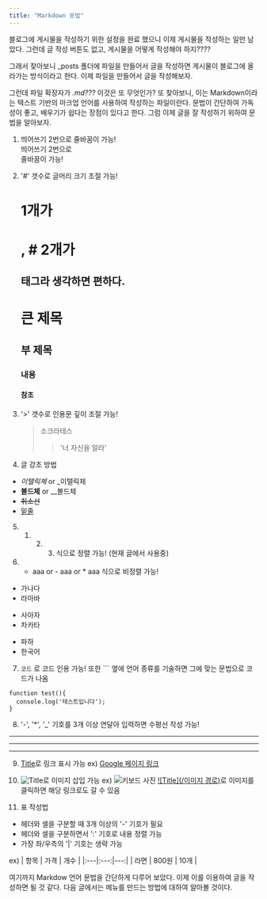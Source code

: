 ```yaml
---
title: "Markdown 문법"
---
```


블로그에 게시물을 작성하기 위한 설정을 완료 했으니 이제 게시물을 작성하는 일만 남았다.
그런데 글 작성 버튼도 없고, 게시물을 어떻게 작성해야 하지????

그래서 찾아보니 _posts 폴더에 파일을 만들어서 글을 작성하면 게시물이 블로그에 올라가는 방식이라고 한다.
이제 파일을 만들어서 글을 작성해보자.

그런데 파일 확장자가 *.md???* 이것은 또 무엇인가?
또 찾아보니, 이는 Markdown이라는 텍스트 기반의 마크업 언어를 사용하여 작성하는 파일이란다.
문법이 간단하여 가독성이 좋고, 배우기가 쉽다는 장점이 있다고 한다.
그럼 이제 글을 잘 작성하기 위하여 문법을 알아보자.

1. 띄어쓰기 2번으로 줄바꿈이 가능!  
띄어쓰기 2번으로  
줄바꿈이 가능!

2. '#' 갯수로 글머리 크기 조절 가능!
    # 1개가 <h1>, # 2개가 <h2> 태그라 생각하면 편하다.
    # 큰 제목
    ## 부 제목
    ### 내용
    #### 참조
   
3. '>' 갯수로 인용문 깊이 조절 가능!
    > 소크라테스
    >> '너 자신을 알라'

4. 글 강조 방법
- *이탤릭체* or _이탤릭체
- **볼드체** or __볼드체
- ~~취소선~~
- <u>밑줄</u>

5. 1. 2. 3. 식으로 정렬 가능! (현재 글에서 사용중)

6. + aaa or - aaa or * aaa 식으로 비정렬 가능!
+ 가나다
+ 라마바
- 사아자
- 차카타
* 파하
* 한국어

7. ``` 코드 ``` 로 코드 인용 가능!
   또한 ``` 옆에 언어 종류를 기술하면 그에 맞는 문법으로 코드가 나옴
   
```javaxcript
function test(){
  console.log('테스트입니다');
}
```
    
8. '-', '*', '_' 기호를 3개 이상 연달아 입력하면 수평선 작성 가능!
----------------------
**********************
______________________

9. [Title](Link "링크설명")로 링크 표시 가능
   ex) [Google 페이지 링크](https://google.com "구글 페이지")
   
10. ![Title](Link "이미지 설명")로 이미지 삽입 가능
   ex) ![키보드 사진](https://devinlife.com/assets/images/bio-photo-keyboard-small.jpg "키보드 사이미지")
   [![Title](/이미지 경로)](Link)로 이미지를 클릭하면 해당 링크로도 갈 수 있음
   
11. 표 작성법
- 헤더와 셀을 구분할 때 3개 이상의 '-' 기호가 필요
- 헤더와 셀을 구분하면서 ':' 기호로 내용 정렬 가능
- 가장 좌/우측의 '|' 기호는 생략 가능

ex)
| 항목 | 가격 | 개수 |
|:---|:---:|---:|
| 라면 | 800원 | 10개 |


여기까지 Markdow 언어 문법을 간단하게 다루어 보았다.
이제 이를 이용하여 글을 작성하면 될 것 같다.
다음 글에서는 메뉴를 만드는 방법에 대하여 알아볼 것이다.

